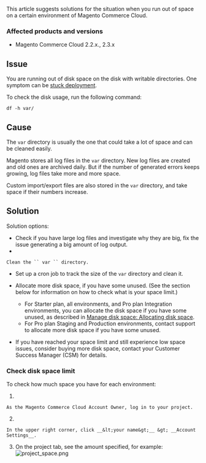 This article suggests solutions for the situation when you run out of space on a certain environment of Magento Commerce Cloud.

### Affected products and versions

*   Magento Commerce Cloud 2.2.x., 2.3.x

## Issue

You are running out of disk space on the disk with writable directories. One symptom can be&nbsp;<a href="https://support.magento.com/hc/en-us/articles/360030662992" target="_self">stuck deployment</a>.&nbsp;

To check the disk usage, run the following command:

<pre><code class="language-bash">df -h var/
</code></pre>

## Cause

The&nbsp;`` var `` directory is usually the one that could take a lot of space and can be cleaned easily.&nbsp;

Magento stores all log files in the `` var `` directory. New log files are created and old ones are archived daily. But if the number of generated errors keeps growing, log files take more and more space. &nbsp;

Custom import/export files are also stored in the `` var `` directory, and take space if their numbers increase.&nbsp;

## Solution&nbsp;

Solution options:

*   Check if you have large log files and investigate why they are big, fix the issue generating a big amount of log output.
*   
    
    Clean the `` var `` directory.
    
    
*   Set up a cron job to track the size of the `` var `` directory and clean it.
*   Allocate more disk space, if you have some unused. (See the section below for information on how to check what is your space limit.)
    
    *   For Starter plan, all environments, and Pro plan Integration environments, you can allocate the disk space if you have some unused, as described in <a href="https://devdocs.magento.com/guides/v2.3/cloud/project/manage-disk-space.html#application-disk-space" target="_self">Manage disk space: Allocating disk space</a>.&nbsp;
    *   For Pro plan Staging and Production environments, contact support to allocate more disk space if you have some unused.&nbsp;
    
    
    
*   If you have reached your space limit and still experience low space issues, consider buying more disk space, contact your Customer Success Manager (CSM) for details.

### Check disk space limit

To check how much space you have for each environment:

1.   
    
    As the Magento Commerce Cloud Account Owner, log in to your project.
    
    
2.   
    
    In the upper right corner, click __&lt;your name&gt;__ &gt; __Account Settings__.
    
    
3.   On the project tab, see the amount specified, for example:  
    ![project_space.png](https://support.magento.com/hc/article_attachments/360045010711/project_space.png)

&nbsp;